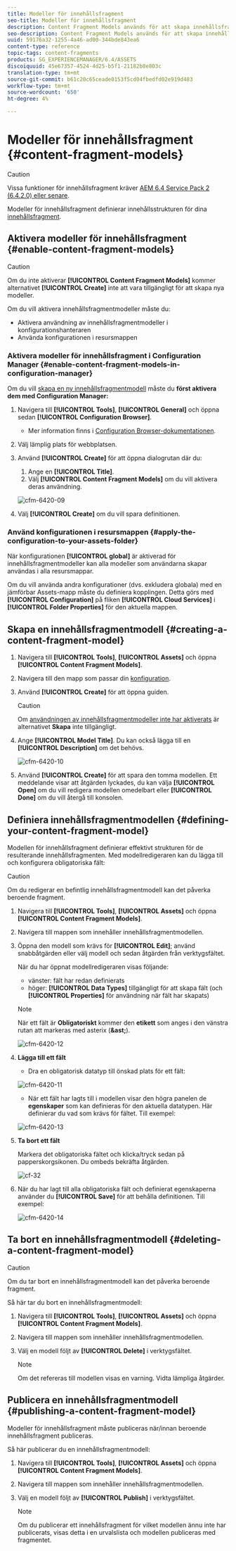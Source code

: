 ```yaml
---
title: Modeller för innehållsfragment
seo-title: Modeller för innehållsfragment
description: Content Fragment Models används för att skapa innehållsfragment med strukturerat innehåll.
seo-description: Content Fragment Models används för att skapa innehållsfragment med strukturerat innehåll.
uuid: 59176a32-1255-4a46-ad00-344bde843ea6
content-type: reference
topic-tags: content-fragments
products: SG_EXPERIENCEMANAGER/6.4/ASSETS
discoiquuid: 45e67357-4524-4d25-b5f1-21182b8e803c
translation-type: tm+mt
source-git-commit: b61c20c65ceade0153f5cd04fbedfd02e919d483
workflow-type: tm+mt
source-wordcount: '650'
ht-degree: 4%

---
```



# Modeller för innehållsfragment {#content-fragment-models}

>[!CAUTION]
>
>Vissa funktioner för innehållsfragment kräver [AEM 6.4 Service Pack 2 (6.4.2.0) eller senare](../release-notes/sp-release-notes.md).

Modeller för innehållsfragment definierar innehållsstrukturen för dina [innehållsfragment](content-fragments.md).

## Aktivera modeller för innehållsfragment {#enable-content-fragment-models}

>[!CAUTION]
>
>Om du inte aktiverar **[!UICONTROL Content Fragment Models]** kommer alternativet **[!UICONTROL Create]** inte att vara tillgängligt för att skapa nya modeller.

Om du vill aktivera innehållsfragmentmodeller måste du:

* Aktivera användning av innehållsfragmentmodeller i konfigurationshanteraren
* Använda konfigurationen i resursmappen

### Aktivera modeller för innehållsfragment i Configuration Manager {#enable-content-fragment-models-in-configuration-manager}

Om du vill [skapa en ny innehållsfragmentmodell](#creating-a-content-fragment-model) måste du **först aktivera dem med Configuration Manager:**

1. Navigera till **[!UICONTROL Tools]**, **[!UICONTROL General]** och öppna sedan **[!UICONTROL Configuration Browser]**.
   * Mer information finns i [Configuration Browser-dokumentationen](/help/sites-administering/configurations.md).
1. Välj lämplig plats för webbplatsen.
1. Använd **[!UICONTROL Create]** för att öppna dialogrutan där du:

   1. Ange en **[!UICONTROL Title]**.
   1. Välj **[!UICONTROL Content Fragment Models]** om du vill aktivera deras användning.

   ![cfm-6420-09](assets/cfm-6420-09.png)

1. Välj **[!UICONTROL Create]** om du vill spara definitionen.

### Använd konfigurationen i resursmappen {#apply-the-configuration-to-your-assets-folder}

När konfigurationen **[!UICONTROL global]** är aktiverad för innehållsfragmentmodeller kan alla modeller som användarna skapar användas i alla resursmappar.

Om du vill använda andra konfigurationer (dvs. exkludera globala) med en jämförbar Assets-mapp måste du definiera kopplingen. Detta görs med **[!UICONTROL Configuration]** på fliken **[!UICONTROL Cloud Services]** i **[!UICONTROL Folder Properties]** för den aktuella mappen.

## Skapa en innehållsfragmentmodell {#creating-a-content-fragment-model}

1. Navigera till **[!UICONTROL Tools]**, **[!UICONTROL Assets]** och öppna **[!UICONTROL Content Fragment Models]**.
1. Navigera till den mapp som passar din [konfiguration](#enable-content-fragment-models).
1. Använd **[!UICONTROL Create]** för att öppna guiden.

   >[!CAUTION]
   >
   >Om [användningen av innehållsfragmentmodeller inte har aktiverats](#enable-content-fragment-models) är alternativet **Skapa** inte tillgängligt.

1. Ange **[!UICONTROL Model Title]**. Du kan också lägga till en **[!UICONTROL Description]** om det behövs.

   ![cfm-6420-10](assets/cfm-6420-10.png)

1. Använd **[!UICONTROL Create]** för att spara den tomma modellen. Ett meddelande visar att åtgärden lyckades, du kan välja **[!UICONTROL Open]** om du vill redigera modellen omedelbart eller **[!UICONTROL Done]** om du vill återgå till konsolen.

## Definiera innehållsfragmentmodellen {#defining-your-content-fragment-model}

Modellen för innehållsfragment definierar effektivt strukturen för de resulterande innehållsfragmenten. Med modellredigeraren kan du lägga till och konfigurera obligatoriska fält:

>[!CAUTION]
>
>Om du redigerar en befintlig innehållsfragmentmodell kan det påverka beroende fragment.

1. Navigera till **[!UICONTROL Tools]**, **[!UICONTROL Assets]** och öppna **[!UICONTROL Content Fragment Models]**.

1. Navigera till mappen som innehåller innehållsfragmentmodellen.
1. Öppna den modell som krävs för **[!UICONTROL Edit]**; använd snabbåtgärden eller välj modell och sedan åtgärden från verktygsfältet.

   När du har öppnat modellredigeraren visas följande:

   * vänster: fält har redan definierats
   * höger: **[!UICONTROL Data Types]** tillgängligt för att skapa fält (och **[!UICONTROL Properties]** för användning när fält har skapats)

   >[!NOTE]
   >
   >När ett fält är **Obligatoriskt** kommer den **etikett** som anges i den vänstra rutan att markeras med asterix (**&amp;ast;**).

   ![cfm-6420-12](assets/cfm-6420-12.png)

1. **Lägga till ett fält**

   * Dra en obligatorisk datatyp till önskad plats för ett fält:

   ![cfm-6420-11](assets/cfm-6420-11.png)

   * När ett fält har lagts till i modellen visar den högra panelen de **egenskaper** som kan definieras för den aktuella datatypen. Här definierar du vad som krävs för fältet. Till exempel:

   ![cfm-6420-13](assets/cfm-6420-13.png)

1. **Ta bort ett fält**

   Markera det obligatoriska fältet och klicka/tryck sedan på papperskorgsikonen. Du ombeds bekräfta åtgärden.

   ![cf-32](assets/cf-32.png)

1. När du har lagt till alla obligatoriska fält och definierat egenskaperna använder du **[!UICONTROL Save]** för att behålla definitionen. Till exempel:

   ![cfm-6420-14](assets/cfm-6420-14.png)

## Ta bort en innehållsfragmentmodell {#deleting-a-content-fragment-model}

>[!CAUTION]
>
>Om du tar bort en innehållsfragmentmodell kan det påverka beroende fragment.

Så här tar du bort en innehållsfragmentmodell:

1. Navigera till **[!UICONTROL Tools]**, **[!UICONTROL Assets]** och öppna **[!UICONTROL Content Fragment Models]**.

1. Navigera till mappen som innehåller innehållsfragmentmodellen.
1. Välj en modell följt av **[!UICONTROL Delete]** i verktygsfältet.

   >[!NOTE]
   >
   >Om det refereras till modellen visas en varning. Vidta lämpliga åtgärder.

## Publicera en innehållsfragmentmodell {#publishing-a-content-fragment-model}

Modeller för innehållsfragment måste publiceras när/innan beroende innehållsfragment publiceras.

Så här publicerar du en innehållsfragmentmodell:

1. Navigera till **[!UICONTROL Tools]**, **[!UICONTROL Assets]** och öppna **[!UICONTROL Content Fragment Models]**.

1. Navigera till mappen som innehåller innehållsfragmentmodellen.
1. Välj en modell följt av **[!UICONTROL Publish]** i verktygsfältet.

   >[!NOTE]
   >
   >Om du publicerar ett innehållsfragment för vilket modellen ännu inte har publicerats, visas detta i en urvalslista och modellen publiceras med fragmentet.

